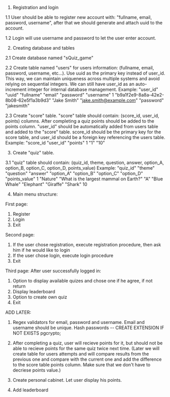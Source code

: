1. Registration and login

1.1 User should be able to register new account with:
"fullname, email, password, username",
after that we should generate and attach uuid to the account.

1.2 Login will use username and password to let the user enter account.



2. Creating database and tables

2.1 Create database named "sQuiz_game"

2.2 Create table named "users" for users information: (fullname, email, password, username, etc...).
Use uuid as the primary key instead of user_id. This way, we can maintain uniqueness across multiple systems and avoid relying on sequential integers. We can still have user_id as an auto-increment integer for internal database management.
Example:
"user_id"	"uuid"	"fullname"	"email"	"password"	"username"
1	"b9a1f2e9-8a8a-42e2-8b08-62e5f1a3b9d3"	"Jake Smith"	"jake.smith@example.com"	"password"	"jakesmith"

2.3 Create "score" table. "score" table should contain: (score_id, user_id, points) columns. After completing a quiz points should 
be added to the points column. "user_id" should be automatically added from users table and added to the "score" table.
score_id should be the primary key for the score table, and user_id should be a foreign key referencing the users table. 
Example:
"score_id   "user_id"  "points"
1 "1"    "10"



3. Create "quiz" table.

3.1 "quiz" table should contain: (quiz_id, theme, question, answer, option_A,	option_B,	option_C,	option_D,	points_value)
Example:
"quiz_id"   "theme" "question"  "answer"	"option_A"	"option_B"	"option_C"	"option_D"	"points_value"
1	"Nature"	"What is the largest mammal on Earth?"	"A"	"Blue Whale"	"Elephant"	"Giraffe"	"Shark"	10

4. Main menu structure:

First page:
1. Register
2. Login
3. Exit

Second page:
1. If the user chose registration, execute registration procedure, then ask him
if he would like to login
2. If the user chose login, execute login procedure
3. Exit

Third page:
After user successfully logged in:
1. Option to display available quizes and chose one if he agree,
if not return
2. Display leaderboard
3. Option to create own quiz
4. Exit


ADD LATER:

1. Regex validators for email, password and username.
Email and username should be unique.
Hash passwords
-- CREATE EXTENSION IF NOT EXISTS pgcrypto;

2. After completing a quiz, user will recieve points for it, but should not
be able to recieve points for the same quiz twice next time.
(Later we will create table for users attempts and will compare results from
the previous one and compare with the current one and add the difference to the score table points column. Make sure 
that we don't have to decriese points value.)

3. Create personal cabinet.
Let user display his points.

4. Add leaderboard
